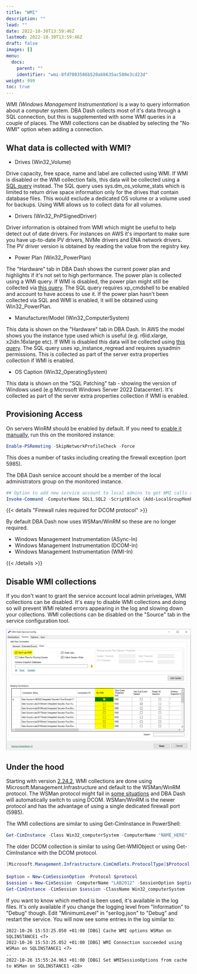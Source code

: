 ```yaml
---
title: "WMI"
description: ""
lead: ""
date: 2022-10-30T13:59:46Z
lastmod: 2022-10-30T13:59:46Z
draft: false
images: []
menu:
  docs:
    parent: ""
    identifier: "wmi-8fd7083586b520abb635ac580e3cd23d"
weight: 999
toc: true
---
```

WMI *(Windows Management Instrumentation)* is a way to query information about a computer system.  DBA Dash collects most of it's data through a SQL connection, but this is supplemented with some WMI queries in a couple of places.  The WMI collections can be disabled by selecting the "No WMI" option when adding a connection.

## What data is collected with WMI?

* Drives (Win32_Volume)

Drive capacity, free space, name and label are collected using WMI.  If WMI is disabled or the WMI collection fails, this data will be collected using a [SQL query](https://github.com/trimble-oss/dba-dash/blob/main/DBADash/SQL/SQLDrives.sql) instead.  The SQL query uses sys.dm_os_volume_stats which is limited to return drive space information only for the drives that contain database files.  This would exclude a dedicated OS volume or a volume used for backups.  Using WMI allows us to collect data for all volumes.

* Drivers (Win32_PnPSignedDriver)

Driver information is obtained from WMI which might be useful to help detect out of date drivers.  For instances on AWS it's important to make sure you have up-to-date PV drivers, NVMe drivers and ENA network drivers.  The PV driver version is obtained by reading the value from the registry key.

* Power Plan (Win32_PowerPlan)

The "Hardware" tab in DBA Dash shows the current power plan and highlights if it's not set to high performance.  The power plan is collected using a WMI query. If WMI is disabled, the power plan might still be collected via [this query](https://github.com/trimble-oss/dba-dash/blob/main/DBADash/SQL/SQLServerExtraProperties.sql).  The SQL query requires xp_cmdshell to be enabled and account to have access to use it.  If the power plan hasn't been collected via SQL and WMI is enabled, it will be obtained using Win32_PowerPlan.

* Manufacturer/Model (Win32_ComputerSystem)

This data is shown on the "Hardware" tab in DBA Dash. In AWS the model shows you the instance type used which is useful (e.g. r6id.xlarge, x2idn.16xlarge etc).  If WMI is disabled this data will be collected using [this query](https://github.com/trimble-oss/dba-dash/blob/main/DBADash/SQL/SQLServerExtraProperties.sql).  The SQL query uses xp_instance_regread and requires sysadmin permissions. This is collected as part of the server extra properties collection if WMI is enabled.  

* OS Caption (Win32_OperatingSystem)

This data is shown on the "SQL Patching" tab - showing the version of Windows used (e.g Microsoft Windows Server 2022 Datacenter).  It's collected as part of the server extra properties collection if WMI is enabled.  

## Provisioning Access

On servers WinRM should be enabled by default.  If you need to [enable it manually](https://learn.microsoft.com/en-us/powershell/module/microsoft.powershell.core/enable-psremoting?view=powershell-7.2), run this on the monitored instance:

```powershell
Enable-PSRemoting -SkipNetworkProfileCheck -Force
```

This does a number of tasks including creating the firewall exception (port 5985).  

The DBA Dash service account should be a member of the local administrators group on the monitored instance.

```powershell
## Option to add new service account to local admins to get WMI calls to work
Invoke-Command -ComputerName SQL1,SQL2 -ScriptBlock {Add-LocalGroupMember -Group "Administrators" -Member "DBADash$" }
```

{{< details "Firewall rules required for DCOM protocol" >}}

By default DBA Dash now uses WSMan/WinRM so these are no longer required.

* Windows Management Instrumentation (ASync-In)
* Windows Management Instrumentation (DCOM-In)
* Windows Management Instrumentation (WMI-In)

{{< /details >}}

## Disable WMI collections

If you don't want to grant the service account local admin privelages, WMI collections can be disabled.  It's easy to disable WMI collections and doing so will prevent WMI related errors appearing in the log and slowing down your collections.  WMI collections can be disabled on the "Source" tab in the service configuration tool.

[![Disable WMI collections](nowmi.png)](nowmi.png)


## Under the hood

Starting with version [2.24.2](/blog/whats-new-in-2.24.2/), WMI collections are done using Microsoft.Management.Infrastructure and default to the WSMan/WinRM protocol.  The WSMan protocol might fail in [some situations](https://github.com/trimble-oss/dba-dash/issues/299) and DBA Dash will automatically switch to using DCOM.  WSMan/WinRM is the newer protocol and has the advantage of using a single dedicated firewall port (5985).  

The WMI collections are similar to using Get-CimInstance in PowerShell:

```powershell
Get-CimInstance -Class Win32_computerSystem -ComputerName "NAME_HERE"
```

The older DCOM collection is similar to using Get-WMIObject or using Get-CimInstance with the DCOM protocol.

```powershell
[Microsoft.Management.Infrastructure.CimCmdlets.ProtocolType]$Protocol = 'DCOM'

$option = New-CimSessionOption -Protocol $protocol
$session = New-CimSession -ComputerName "LAB2012" -SessionOption $option
Get-CimInstance -CimSession $session -ClassName Win32_computerSystem
```

If you want to know which method is been used, it's available in the log files.  It's only available if you change the logging level from "Information" to "Debug" though.  Edit "MinimumLevel" in "serilog.json" to "Debug" and restart the service.  You will now see some entries in the log similar to:

```text
2022-10-26 15:53:25.050 +01:00 [DBG] Cache WMI options WSMan on SQLINSTANCE1 <7>
2022-10-26 15:53:25.052 +01:00 [DBG] WMI Connection succeeded using WSMan on SQLINSTANCE1 <7>
..
2022-10-26 15:55:24.963 +01:00 [DBG] Set WMISessionOptions from cache to WSMan on SQLINSTANCE1 <28>
```